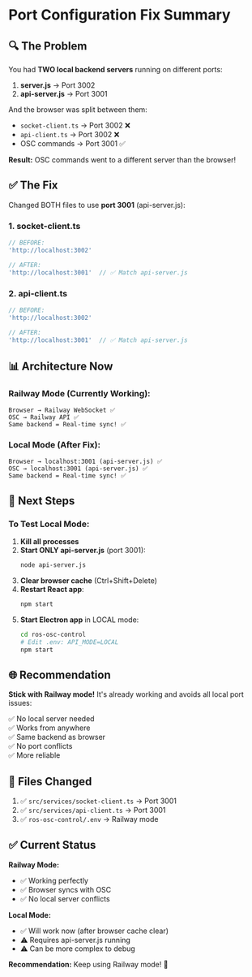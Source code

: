 # Port Configuration Fix Summary

## 🔍 The Problem

You had **TWO local backend servers** running on different ports:

1. **server.js** → Port 3002
2. **api-server.js** → Port 3001

And the browser was split between them:
- `socket-client.ts` → Port 3002 ❌
- `api-client.ts` → Port 3002 ❌
- OSC commands → Port 3001 ✅

**Result:** OSC commands went to a different server than the browser!

## ✅ The Fix

Changed BOTH files to use **port 3001** (api-server.js):

### 1. socket-client.ts
```typescript
// BEFORE:
'http://localhost:3002'

// AFTER:
'http://localhost:3001'  // ✅ Match api-server.js
```

### 2. api-client.ts
```typescript
// BEFORE:
'http://localhost:3002'

// AFTER:
'http://localhost:3001'  // ✅ Match api-server.js
```

## 📊 Architecture Now

### Railway Mode (Currently Working):
```
Browser → Railway WebSocket ✅
OSC → Railway API ✅
Same backend = Real-time sync! ✅
```

### Local Mode (After Fix):
```
Browser → localhost:3001 (api-server.js) ✅
OSC → localhost:3001 (api-server.js) ✅
Same backend = Real-time sync! ✅
```

## 🎯 Next Steps

### To Test Local Mode:

1. **Kill all processes**
2. **Start ONLY api-server.js** (port 3001):
   ```bash
   node api-server.js
   ```
3. **Clear browser cache** (Ctrl+Shift+Delete)
4. **Restart React app**:
   ```bash
   npm start
   ```
5. **Start Electron app** in LOCAL mode:
   ```bash
   cd ros-osc-control
   # Edit .env: API_MODE=LOCAL
   npm start
   ```

## 🌐 Recommendation

**Stick with Railway mode!** It's already working and avoids all local port issues:

✅ No local server needed  
✅ Works from anywhere  
✅ Same backend as browser  
✅ No port conflicts  
✅ More reliable  

## 📝 Files Changed

1. ✅ `src/services/socket-client.ts` → Port 3001
2. ✅ `src/services/api-client.ts` → Port 3001
3. ✅ `ros-osc-control/.env` → Railway mode

## ✅ Current Status

**Railway Mode:**
- ✅ Working perfectly
- ✅ Browser syncs with OSC
- ✅ No local server conflicts

**Local Mode:**
- ✅ Will work now (after browser cache clear)
- ⚠️ Requires api-server.js running
- ⚠️ Can be more complex to debug

**Recommendation:** Keep using Railway mode! 🚀

